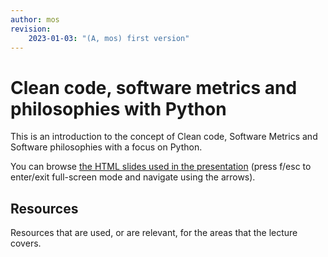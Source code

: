```yaml
---
author: mos
revision: 
    2023-01-03: "(A, mos) first version"
---
```

Clean code, software metrics and philosophies with Python
====================

This is an introduction to the concept of Clean code, Software Metrics and Software philosophies with a focus on Python.

You can browse [the HTML slides used in the presentation](https://mikael-roos.gitlab.io/oopython/lecture/clean-code-metrics/slide.html) (press f/esc to enter/exit full-screen mode and navigate using the arrows).

<!--
Recorded presentation, 44 minutes long (Swedish).

[![2022-11-15 swe](https://img.youtube.com/vi/zovl9Lvheus/0.jpg)](https://www.youtube.com/watch?v=zovl9Lvheus)
-->



Resources
------------------------

Resources that are used, or are relevant, for the areas that the lecture covers.

<!--
1. The book "Microsoft Visual C# Step by Step, 10th Edition".

    * CHAPTER 1 - Welcome to C#
    * CHAPTER 2 - Working with variables, operators, and expressions
-->
